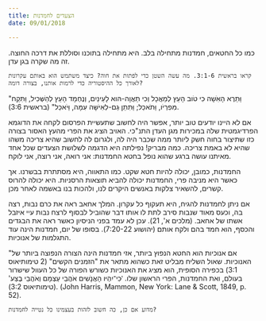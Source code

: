 ```yaml
---
title: הצעדים לחמדנות
date: 09/01/2018

---
```


כמו כל החטאים, חמדנות מתחילה בלב. היא מתחילה בתוכנו וסוללת את דרכה החוצה. זה מה שקרה בגן עדן.

`קראו בראשית 3:1-6. מה עשה השטן כדי לפתות את חוה? כיצד משתמש הוא באותם עקרונות לאורך כל ההיסטוריה כדי לרמות אותנו, בצורה דומה?`

"וַּתֵרֶא הָאִּׁשָה ּכִי טֹוב הָעֵץ לְמַאֲכָל וְכִי תַאֲוָה-הּוא לָעֵינַיִם, וְנֶחְמָד הָעֵץ לְהַׂשְּכִיל, וַּתִּקַח מִּפִרְיֹו, וַּתֹאכַל; וַּתִּתֵן ּגַם-לְאִיׁשָּה עִּמָּה, וַּיֹאכַל" (בראשית 3:6). 

אם לא היינו יודעים טוב יותר, אפשר היה לחשוב שתעשיית הפרסום לקחה את הדוגמא הפרדיגמטית שלה במכירות מגן העדן התנ"כי. האויב הציג את הפרי מהעץ האסור בצורה כזו שתיצור בחוה חשק ליותר ממה שכבר היה לה, ולגרום לה לחשוב שהיא צריכה משהו שהיא לא באמת צריכה. כמה מבריק! נפילתה היא הדגמה לשלושת הצעדים שכל אחד מאיתנו עושה ברגע שהוא נופל בחטא החמדנות: אני רואה, אני רוצה, אני לוקח. 

החמדנות, כמובן, יכולה להיות חטא שקט. כמו התאווה, היא מסתתרת בבשרנו. אך כאשר היא מניבה פרי, החמדנות יכולה להביא תוצאות הרסניות. היא יכולה להרוס קשרים, להשאיר צלקות באנשים היקרים לנו, ולהכות בנו באשמה לאחר מכן.

אם ניתן לחמדנות להגיח, היא תעקוף כל עקרון. המלך אחאב ראה את כרם נבות, רצה בה, וכעס מאוד שנבות סירב לתת לו אותו דבר שהוביל לבסוף לרצח נבות עיי איזבל אשתו של אחאב. (מלכים א', 21). עכן לא עמד בפני הניסיון כאשר ראה את הבגדים והכסף, הוא חמד בהם ולקח אותם (יהושוע 7:20-22).  בסופו של יום, חמדנות הינה עוד התגלמות של אנוכיות.  

"אם אנוכיות הוא החטא הנפוץ ביותר, אזי חמדנות הינה הצורה הנפוצה ביותר של האנוכיות. שאול השליח מבליט זאת כשהוא מתאר את "הזמנים הקשים" (2 טימותיאוס 3:1) בכפירה הסופית, הוא מציג את האנוכיות כשורש הפורה של כל העוול שישרור בעולם, ואת החמדנות, הפרי הראשון שלו. 'ּכִי־יִהְיּו הָאֲנָׁשִים אֹהֲבֵי עַצְמָם וְאֹהֲבֵי בֶצַע' (טימותיאוס 3:2). (John Harris, Mammon, New York: Lane & Scott, 1849, p. 52).

`מדוע אם כן, כה חשוב לזהות בעצמינו כל נטייה לחמדנות?`